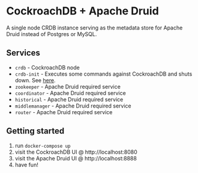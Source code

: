 # CockroachDB + Apache Druid
A single node CRDB instance serving as the metadata store for Apache Druid instead of Postgres or MySQL.

## Services
* `crdb` - CockroachDB node
* `crdb-init` - Executes some commands against CockroachDB and shuts down. See [here](https://github.com/timveil-cockroach/cockroachdb-remote-client).
* `zookeeper` - Apache Druid required service
* `coordinator` - Apache Druid required service
* `historical` - Apache Druid required service
* `middlemanager` - Apache Druid required service
* `router` - Apache Druid required service

## Getting started
1) run `docker-compose up`
2) visit the CockroachDB UI @ http://localhost:8080
3) visit the Apache Druid UI @ http://localhost:8888
4) have fun!
